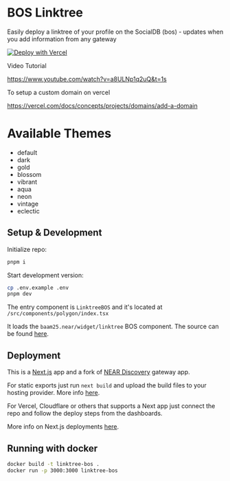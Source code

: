 # BOS Linktree

Easily deploy a linktree of your profile on the SocialDB (bos) - updates when you add information from any gateway

[![Deploy with Vercel](https://vercel.com/button)](https://vercel.com/new/clone?repository-url=https%3A%2F%2Fgithub.com%2Fcodingshot%2Flinktree-bos&build-command=pnpm%20run%20build&env=NEXT_PUBLIC_NETWORK_ID,NEXT_PUBLIC_HOSTNAME,NEXT_PUBLIC_ACCOUNT_ID,NEXT_PUBLIC_THEME&envDescription=mainnet-near.org-themecanbeanything&envLink=https%3A%2F%2Fgithub.com%2Fcodingshot%2Flinktree-bos%2Fblob%2Fmain%2F.env.example)

Video Tutorial

https://www.youtube.com/watch?v=a8ULNp1q2uQ&t=1s

To setup a custom domain on vercel

https://vercel.com/docs/concepts/projects/domains/add-a-domain

# Available Themes

- default
- dark
- gold
- blossom
- vibrant
- aqua
- neon
- vintage
- eclectic

## Setup & Development

Initialize repo:

```bash
pnpm i
```

Start development version:

```bash
cp .env.example .env
pnpm dev
```

The entry component is `LinktreeBOS` and it's located at
`/src/components/polygon/index.tsx`

It loads the `baam25.near/widget/linktree` BOS component. The source can be found [here](https://near.org/near/baam25.near/widget/linktree).

## Deployment

This is a [Next.js](https://github.com/vercel/next.js/) app and a fork of [NEAR Discovery](https://github.com/near/near-discovery) gateway app.

For static exports just run `next build` and upload the build files to your hosting provider. More info [here](https://nextjs.org/docs/pages/building-your-application/deploying/static-exports).

For Vercel, Cloudflare or others that supports a Next app just connect the repo and follow the deploy steps from the dashboards.

More info on Next.js deployments [here](https://nextjs.org/docs/pages/building-your-application/deploying/static-exports).

## Running with docker

```bash
docker build -t linktree-bos .
docker run -p 3000:3000 linktree-bos
```
